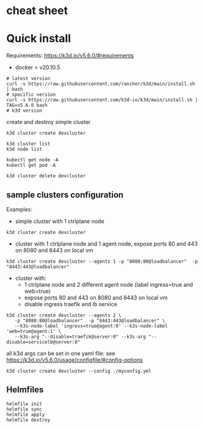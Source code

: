 # cheat sheet

# Quick install

Requirements: https://k3d.io/v5.6.0/#requirements
- docker > v20.10.5

```
# latest version
curl -s https://raw.githubusercontent.com/rancher/k3d/main/install.sh | bash
# specific version
curl -s https://raw.githubusercontent.com/k3d-io/k3d/main/install.sh | TAG=v5.6.0 bash
# k3d version
```

create and destroy simple cluster
```
k3d cluster create devcluster

k3d cluster list
k3d node list

kubectl get node -A
kubectl get pod -A

k3d cluster delete devcluster
```

## sample clusters configuration
Examples:

- simple cluster with 1 ctrlplane node
```
k3d cluster create devcluster
```

- cluster with 1 ctrlplane node and 1 agent node, expose ports 80 and 443 on 8080 and 8443 on local vm
```
k3d cluster create devcluster --agents 1 -p "8080:80@loadbalancer"  -p "8443:443@loadbalancer"
```

- cluster with:
  - 1 ctrlplane node and 2 different agent node (label ingress=true and web=true)
  - expose ports 80 and 443 on 8080 and 8443 on local vm
  - disable ingress traefik and lb service
```
k3d cluster create devcluster --agents 2 \
   -p "8080:80@loadbalancer"  -p "8443:443@loadbalancer" \
   --k3s-node-label 'ingress=true@agent:0' --k3s-node-label 'web=true@agent:1' \
   --k3s-arg "--disable=traefik@server:0" --k3s-arg "--disable=servicelb@server:0"

```
all k3d args can be set in one yaml file: see https://k3d.io/v5.6.0/usage/configfile/#config-options
```
k3d cluster create devcluster --config ./myconfig.yml
```


## Helmfiles

```
helmfile init
helmfile sync
helmfile apply
helmfile destroy
```
